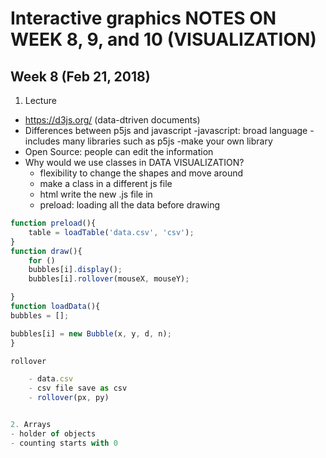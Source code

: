 # Interactive graphics NOTES ON WEEK 8, 9, and 10 (VISUALIZATION)

## Week 8 (Feb 21, 2018)

1. Lecture
- https://d3js.org/ (data-dtriven documents)
- Differences between p5js and javascript
    -javascript: broad language
    -includes many libraries such as p5js
    -make your own library
- Open Source: people can edit the information 
- Why would we use classes in DATA VISUALIZATION?
    - flexibility to change the shapes and move around
    - make a class in a different js file
    - html write the new .js file in
    - preload: loading all the data before drawing

```javascript
function preload(){
    table = loadTable('data.csv', 'csv');
}
function draw(){
    for () 
    bubbles[i].display();
    bubbles[i].rollover(mouseX, mouseY);

}
function loadData(){
bubbles = [];

bubbles[i] = new Bubble(x, y, d, n);
}

rollover 

    - data.csv
    - csv file save as csv
    - rollover(px, py)


2. Arrays
- holder of objects
- counting starts with 0 